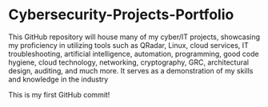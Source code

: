 # Cybersecurity-Projects-Portfolio
This GitHub repository will house many of my cyber/IT projects, showcasing my proficiency in utilizing tools such as QRadar, Linux, cloud services, IT troubleshooting, artificial intelligence, automation, programming, good code hygiene, cloud technology, networking, cryptography, GRC, architectural design, auditing, and much more. It serves as a demonstration of my skills and knowledge in the industry

This is my first GitHub commit!
